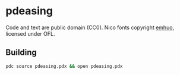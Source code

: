 # pdeasing

Code and text are public domain (CC0). Nico fonts copyright [emhuo](https://emhuo.itch.io/), licensed under OFL.

## Building

``` bash
pdc source pdeasing.pdx && open pdeasing.pdx
```
